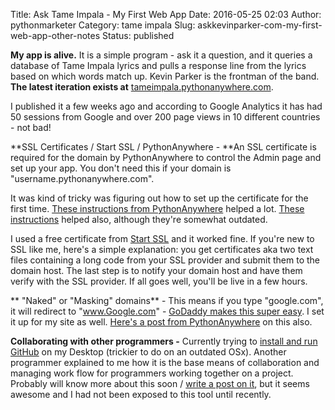 Title: Ask Tame Impala - My First Web App
Date: 2016-05-25 02:03
Author: pythonmarketer
Category: tame impala
Slug: askkevinparker-com-my-first-web-app-other-notes
Status: published

**My app is alive.** It is a simple program - ask it a question, and it queries a database of Tame Impala lyrics and pulls a response line from the lyrics based on which words match up. Kevin Parker is the frontman of the band. **The latest iteration exists at** [tameimpala.pythonanywhere.com](http://tameimpala.pythonanywhere.com).

I published it a few weeks ago and according to Google Analytics it has had 50 sessions from Google and over 200 page views in 10 different countries - not bad!

**SSL Certificates / Start SSL / PythonAnywhere - **An SSL certificate is required for the domain by PythonAnywhere to control the Admin page and set up your app. You don't need this if your domain is "username.pythonanywhere.com".

It was kind of tricky was figuring out how to set up the certificate for the first time. [These instructions from PythonAnywhere](https://help.pythonanywhere.com/pages/SSLOwnDomains) helped a lot. [These instructions](https://www.doconnor.org/entry/how-create-configure-free-ssl-certificate-using-django-and-pythonanywhere) helped also, although they're somewhat outdated.

I used a free certificate from [Start SSL](https://www.startssl.com/Support?v=1) and it worked fine. If you're new to SSL like me, here's a simple explanation: you get certificates aka two text files containing a long code from your SSL provider and submit them to the domain host. The last step is to notify your domain host and have them verify with the SSL provider. If all goes well, you'll be live in a few hours.

** "Naked" or "Masking" domains** - This means if you type "google.com", it will redirect to "www.Google.com" - [GoDaddy makes this super easy](https://www.godaddy.com/help/manually-forwarding-or-masking-your-domain-name-422). I set it up for my site as well. [Here's a post from PythonAnywhere](https://help.pythonanywhere.com/pages/NakedDomains) on this also.

**Collaborating with other programmers -** Currently trying to [install and run GitHub](https://help.github.com/desktop/guides/getting-started/installing-github-desktop/) on my Desktop (trickier to do on an outdated OSx). Another programmer explained to me how it is the base means of collaboration and managing work flow for programmers working together on a project. Probably will know more about this soon / [write a post on it](https://pythonmarketer.wordpress.com/2020/01/25/git-the-basics-a-git-version-control-cheat-sheet/), but it seems awesome and I had not been exposed to this tool until recently.

